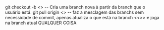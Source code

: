 git checkout -b <<nome da branch>>
-- Cria uma branch nova à partir da branch que o usuário está.
git pull origin <<nome da branch>>
-- faz a mesclagem das branchs sem necessidade de commit, apenas atualiza o que está na branch <<>> e joga na branch atual
QUALQUER COISA